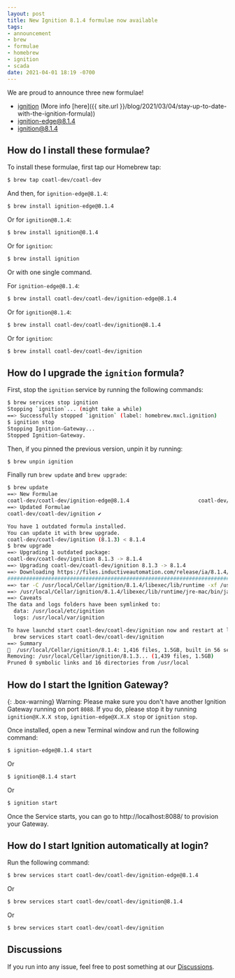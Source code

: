 ```yaml
---
layout: post
title: New Ignition 8.1.4 formulae now available
tags:
- announcement
- brew
- formulae
- homebrew
- ignition
- scada
date: 2021-04-01 18:19 -0700
---
```

We are proud to announce three new formulae!

- [ignition](https://formulae.coatl.dev/formula/ignition) (More info [here]({{ site.url }}/blog/2021/03/04/stay-up-to-date-with-the-ignition-formula))
- [ignition-edge@8.1.4](https://formulae.coatl.dev/formula/ignition-edge@8.1.4)
- [ignition@8.1.4](https://formulae.coatl.dev/formula/ignition@8.1.4)

## How do I install these formulae?
To install these formulae, first tap our Homebrew tap:

```bash
$ brew tap coatl-dev/coatl-dev
```

And then, for `ignition-edge@8.1.4`:

```bash
$ brew install ignition-edge@8.1.4
```

Or for `ignition@8.1.4`:

```bash
$ brew install ignition@8.1.4
```

Or for `ignition`:

```bash
$ brew install ignition
```

Or with one single command.

For `ignition-edge@8.1.4`:

```bash
$ brew install coatl-dev/coatl-dev/ignition-edge@8.1.4
```

Or for `ignition@8.1.4`:

```bash
$ brew install coatl-dev/coatl-dev/ignition@8.1.4
```

Or for `ignition`:

```bash
$ brew install coatl-dev/coatl-dev/ignition
```

## How do I upgrade the `ignition` formula?

First, stop the `ignition` service by running the following commands:

```bash
$ brew services stop ignition
Stopping `ignition`... (might take a while)
==> Successfully stopped `ignition` (label: homebrew.mxcl.ignition)
$ ignition stop
Stopping Ignition-Gateway...
Stopped Ignition-Gateway.
```

Then, if you pinned the previous version, unpin it by running:

```bash
$ brew unpin ignition
```

Finally run `brew update` and `brew upgrade`:

```bash
$ brew update
==> New Formulae
coatl-dev/coatl-dev/ignition-edge@8.1.4                      coatl-dev/coatl-dev/ignition@8.1.4
==> Updated Formulae
coatl-dev/coatl-dev/ignition ✔

You have 1 outdated formula installed.
You can update it with brew upgrade.
coatl-dev/coatl-dev/ignition (8.1.3) < 8.1.4
$ brew upgrade
==> Upgrading 1 outdated package:
coatl-dev/coatl-dev/ignition 8.1.3 -> 8.1.4
==> Upgrading coatl-dev/coatl-dev/ignition 8.1.3 -> 8.1.4 
==> Downloading https://files.inductiveautomation.com/release/ia/8.1.4/20210401-0932/Ignition-osx-8.1.4.zip
######################################################################## 100.0%
==> tar -C /usr/local/Cellar/ignition/8.1.4/libexec/lib/runtime -xf /usr/local/Cellar/ignition/8.1.4/libexec/lib/runtime
==> /usr/local/Cellar/ignition/8.1.4/libexec/lib/runtime/jre-mac/bin/java -classpath /usr/local/Cellar/ignition/8.1.4/li
==> Caveats
The data and logs folders have been symlinked to:
  data: /usr/local/etc/ignition
  logs: /usr/local/var/ignition

To have launchd start coatl-dev/coatl-dev/ignition now and restart at login:
  brew services start coatl-dev/coatl-dev/ignition
==> Summary
🍺  /usr/local/Cellar/ignition/8.1.4: 1,416 files, 1.5GB, built in 56 seconds
Removing: /usr/local/Cellar/ignition/8.1.3... (1,439 files, 1.5GB)
Pruned 0 symbolic links and 16 directories from /usr/local
```

## How do I start the Ignition Gateway?

{: .box-warning}
Warning: Please make sure you don't have another Ignition Gateway running on port `8088`. If you do, please stop it by running `ignition@X.X.X stop`, `ignition-edge@X.X.X stop` or `ignition stop`.

Once installed, open a new Terminal window and run the following command:

```bash
$ ignition-edge@8.1.4 start
```

Or

```bash
$ ignition@8.1.4 start
```

Or

```bash
$ ignition start
```

Once the Service starts, you can go to http://localhost:8088/ to provision your Gateway.

## How do I start Ignition automatically at login?

Run the following command:

```bash
$ brew services start coatl-dev/coatl-dev/ignition-edge@8.1.4
```

Or

```bash
$ brew services start coatl-dev/coatl-dev/ignition@8.1.4
```

Or

```bash
$ brew services start coatl-dev/coatl-dev/ignition
```

## Discussions

If you run into any issue, feel free to post something at our [Discussions](https://github.com/coatl-dev/discussions/discussions).
